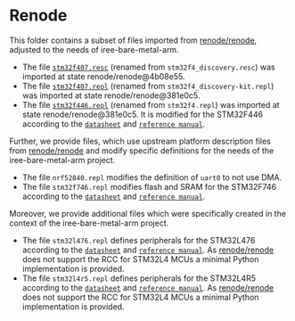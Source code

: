 <!--
SPDX-FileCopyrightText: 2021 Fraunhofer-Gesellschaft zur Förderung der angewandten Forschung e.V.
SPDX-License-Identifier: MIT
-->
# Renode

This folder contains a subset of files imported from [renode/renode](https://github.com/renode/renode/), adjusted to the needs of iree-bare-metal-arm.

- The file [`stm32f407.resc`](https://github.com/renode/renode/blob/4b08e55721d33efaf048c68eca6aabc0846eaf7b/scripts/single-node/stm32f4_discovery.resc) (renamed from `stm32f4_discovery.resc`) was imported at state renode/renode@4b08e55.
- The file [`stm32f407.repl`](https://github.com/renode/renode/blob/381e0c59bd97a1e5f5348222bbeeec5588a68575/platforms/boards/stm32f4_discovery-kit.repl) (renamed from `stm32f4_discovery-kit.repl`) was imported at state renode/renode@381e0c5.
- The file [`stm32f446.repl`](https://github.com/renode/renode/blob/381e0c59bd97a1e5f5348222bbeeec5588a68575/platforms/cpus/stm32f4.repl) (renamed from `stm32f4.repl`) was imported at state renode/renode@381e0c5. It is modified for the STM32F446 according to the [`datasheet`](https://www.st.com/resource/en/datasheet/stm32f446re.pdf) and [`reference manual`](https://www.st.com/resource/en/reference_manual/rm0390-stm32f446xx-advanced-armbased-32bit-mcus-stmicroelectronics.pdf).

Further, we provide files, which use upstream platform description files from [renode/renode](https://github.com/renode/renode/) and modify specific definitions for the needs of the iree-bare-metal-arm project.

- The file `nrf52840.repl` modifies the definition of `uart0` to not use DMA.
- The file `stm32f746.repl` modifies flash and SRAM for the STM32F746 according to the [`datasheet`](https://www.st.com/resource/en/datasheet/stm32f746zg.pdf) and [`reference manual`](https://www.st.com/resource/en/reference_manual/rm0385-stm32f75xxx-and-stm32f74xxx-advanced-armbased-32bit-mcus-stmicroelectronics.pdf).

Moreover, we provide additional files which were specifically created in the context of the iree-bare-metal-arm project.

- The file `stm32l476.repl` defines peripherals for the STM32L476 according to the [`datasheet`](https://www.st.com/resource/en/datasheet/stm32l476rg.pdf) and [`reference manual`](https://www.st.com/resource/en/reference_manual/rm0351-stm32l47xxx-stm32l48xxx-stm32l49xxx-and-stm32l4axxx-advanced-armbased-32bit-mcus-stmicroelectronics.pdf). As [renode/renode](https://github.com/renode/renode/) does not support the RCC for STM32L4 MCUs a minimal Python implementation is provided.
- The file `stm32l4r5.repl` defines peripherals for the STM32L4R5 according to the [`datasheet`](https://www.st.com/resource/en/datasheet/stm32l4r5zi.pdf) and [`reference manual`](https://www.st.com/resource/en/reference_manual/rm0432-stm32l4-series-advanced-armbased-32bit-mcus-stmicroelectronics.pdf). As [renode/renode](https://github.com/renode/renode/) does not support the RCC for STM32L4 MCUs a minimal Python implementation is provided.
